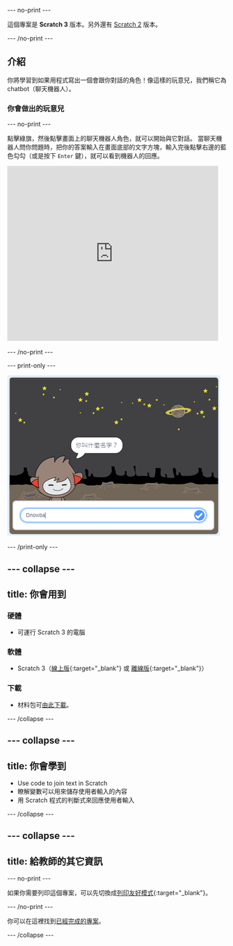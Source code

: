 \--- no-print \---

這個專案是 **Scratch 3** 版本。另外還有 [Scratch 2](https://projects.raspberrypi.org/en/projects/chatbot-scratch2) 版本。

\--- /no-print \---

## 介紹

你將學習到如果用程式寫出一個會跟你對話的角色！像這樣的玩意兒，我們稱它為 chatbot（聊天機器人）。

### 你會做出的玩意兒

\--- no-print \---

點擊綠旗，然後點擊畫面上的聊天機器人角色，就可以開始與它對話。 當聊天機器人問你問題時，把你的答案輸入在畫面底部的文字方塊，輸入完後點擊右邊的藍色勾勾（或是按下 `Enter` 鍵），就可以看到機器人的回應。

<div class="scratch-preview">
  <iframe allowtransparency="true" width="485" height="402" src="https://scratch.mit.edu/projects/embed/248864190/?autostart=false" 
  frameborder="0" scrolling="no"></iframe>
</div>

\--- /no-print \---

\--- print-only \---

![完成的專案](images/chatbot-preview.png)

\--- /print-only \---

## \--- collapse \---

## title: 你會用到

### 硬體

- 可運行 Scratch 3 的電腦

### 軟體

- Scratch 3（[線上版](https://rpf.io/scratchon){:target="_blank"} 或 [離線版](https://rpf.io/scratchoff){:target="_blank"}）

### 下載

- 材料包可[由此下載](http://rpf.io/p/en/chatbot-go)。

\--- /collapse \---

## \--- collapse \---

## title: 你會學到

- Use code to join text in Scratch
- 瞭解變數可以用來儲存使用者輸入的內容
- 用 Scratch 程式的判斷式來回應使用者輸入

\--- /collapse \---

## \--- collapse \---

## title: 給教師的其它資訊

\--- no-print \---

如果你需要列印這個專案，可以先切換成[列印友好模式](https://projects.raspberrypi.org/en/projects/chatbot/print){:target="_blank"}。

\--- /no-print \---

你可以在這裡找到[已經完成的專案](http://rpf.io/p/en/chatbot-get)。

\--- /collapse \---
